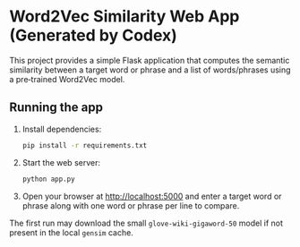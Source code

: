 # Word2Vec Similarity Web App (Generated by Codex)

This project provides a simple Flask application that computes the
semantic similarity between a target word or phrase and a list of
words/phrases using a pre‑trained Word2Vec model.

## Running the app

1. Install dependencies:
   ```bash
   pip install -r requirements.txt
   ```

2. Start the web server:
   ```bash
   python app.py
   ```

3. Open your browser at [http://localhost:5000](http://localhost:5000)
   and enter a target word or phrase along with one word or phrase per
   line to compare.

The first run may download the small `glove-wiki-gigaword-50` model if
not present in the local `gensim` cache.
